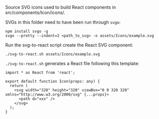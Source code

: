 Source SVG icons used to build React components in src/components/Icon/icons/.

SVGs in this folder need to have been run through `svgo`:

```
npm install svgo -g
svgo --pretty --indent=2 <path_to_svg> -o assets/Icons/example.svg
```

Run the svg-to-react script create the React SVG component:

```
./svg-to-react.sh assets/Icons/example.svg
```

`./svg-to-react.sh` generates a React file following this template:

```
import * as React from 'react';

export default function Icon(props: any) {
  return (
    <svg width="320" height="320" viewBox="0 0 320 320" xmlns="http://www.w3.org/2000/svg" {...props}>
      <path d="xxx" />
    </svg>
  );
}
```

